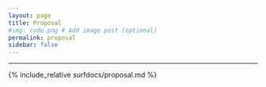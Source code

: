 ```yaml
---
layout: page
title: Proposal
#img: code.png # Add image post (optional)
permalink: proposal
sidebar: false
---
```


---

{% include_relative surfdocs/proposal.md %}
